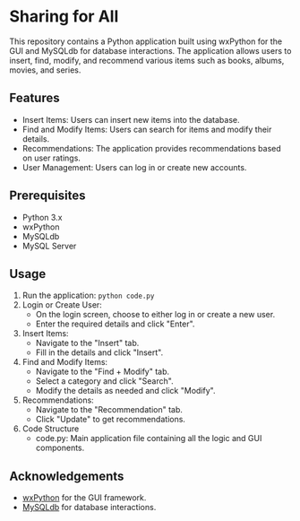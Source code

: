 # Sharing for All
This repository contains a Python application built using wxPython for the GUI and MySQLdb for database interactions. The application allows users to insert, find, modify, and recommend various items such as books, albums, movies, and series.

## Features
- Insert Items: Users can insert new items into the database.
- Find and Modify Items: Users can search for items and modify their details.
- Recommendations: The application provides recommendations based on user ratings.
- User Management: Users can log in or create new accounts.

## Prerequisites
- Python 3.x
- wxPython
- MySQLdb
- MySQL Server

## Usage
1. Run the application:
    ```python code.py```
2. Login or Create User:
    - On the login screen, choose to either log in or create a new user.
    - Enter the required details and click "Enter".
3. Insert Items:
    - Navigate to the "Insert" tab.
    - Fill in the details and click "Insert".
4. Find and Modify Items:
    - Navigate to the "Find + Modify" tab.
    - Select a category and click "Search".
    - Modify the details as needed and click "Modify".
5. Recommendations:
    - Navigate to the "Recommendation" tab.
    - Click "Update" to get recommendations.
6. Code Structure
    - code.py: Main application file containing all the logic and GUI components.

## Acknowledgements
- [wxPython](https://www.wxpython.org/) for the GUI framework.
- [MySQLdb](https://mysqlclient.readthedocs.io/) for database interactions.